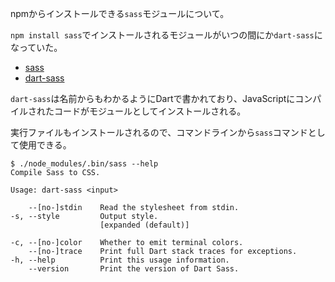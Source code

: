 ---
---
npmからインストールできる`sass`モジュールについて。

`npm install sass`でインストールされるモジュールがいつの間にか`dart-sass`になっていた。

- [sass](https://www.npmjs.com/package/sass)
- [dart-sass](https://www.npmjs.com/package/dart-sass)

`dart-sass`は名前からもわかるようにDartで書かれており、JavaScriptにコンパイルされたコードがモジュールとしてインストールされる。

実行ファイルもインストールされるので、コマンドラインから`sass`コマンドとして使用できる。

```console
$ ./node_modules/.bin/sass --help
Compile Sass to CSS.

Usage: dart-sass <input>

    --[no-]stdin    Read the stylesheet from stdin.
-s, --style         Output style.
                    [expanded (default)]

-c, --[no-]color    Whether to emit terminal colors.
    --[no-]trace    Print full Dart stack traces for exceptions.
-h, --help          Print this usage information.
    --version       Print the version of Dart Sass.
```
